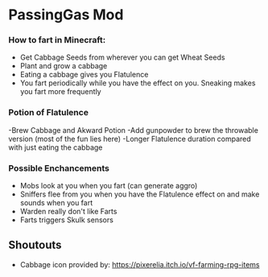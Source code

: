 # PassingGas Mod
### How to fart in Minecraft:
- Get Cabbage Seeds from wherever you can get Wheat Seeds
- Plant and grow a cabbage
- Eating a cabbage gives you Flatulence
- You fart periodically while you have the effect on you. Sneaking makes you fart more frequently

### Potion of Flatulence
-Brew Cabbage and Akward Potion
-Add gunpowder to brew the throwable version (most of the fun lies here)
-Longer Flatulence duration compared with just eating the cabbage

### Possible Enchancements
- Mobs look at you when you fart (can generate aggro)
- Sniffers flee from you when you have the Flatulence effect on and make sounds when you fart
- Warden really don't like Farts
- Farts triggers Skulk sensors

## Shoutouts
- Cabbage icon provided by: https://pixerelia.itch.io/vf-farming-rpg-items